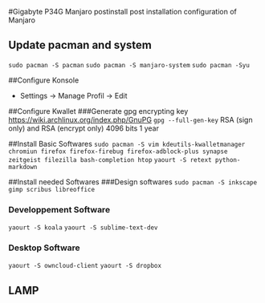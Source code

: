 #Gigabyte P34G Manjaro postinstall
post installation configuration of Manjaro

## Update pacman and system
```sudo pacman -S pacman```
```sudo pacman -S manjaro-system```
```sudo pacman -Syu ```

##Configure Konsole
- Settings -> Manage Profil -> Edit

##Configure Kwallet
###Generate gpg encrypting key
https://wiki.archlinux.org/index.php/GnuPG
```gpg --full-gen-key```
RSA (sign only) and RSA (encrypt only)
4096 bits
1 year

##Install Basic Softwares
```sudo pacman -S vim kdeutils-kwalletmanager chromiun firefox firefox-firebug firefox-adblock-plus synapse zeitgeist filezilla bash-completion htop```
```yaourt -S retext python-markdown```

##Install needed Softwares
###Design softwares
```sudo pacman -S inkscape gimp scribus libreoffice```

### Developpement Software
```yaourt -S koala```
```yaourt -S sublime-text-dev```


### Desktop Software
```yaourt -S owncloud-client```
```yaourt -S dropbox```

## LAMP
